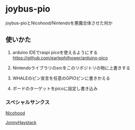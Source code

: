 # joybus-pio
joybus-pioとNicohood/Nintendoを悪魔合体させた何か

## 使いかた
1. arduino IDEでraspi picoを使えるようにする
https://github.com/earlephilhower/arduino-pico

2. Nintendoライブラリのsrcをこのリポジトリの物に上書きする

3. WHALEのピン宣言を任意のGPIOピンに書きかえる

4. ボードのターゲットをpicoに設定し書き込み

### スペシャルサンクス
[Nicohood](https://github.com/NicoHood)

[JonnyHaystack](https://github.com/JonnyHaystack)
